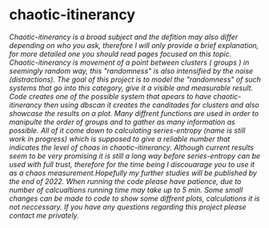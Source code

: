 # chaotic-itinerancy
*Chaotic-itinerancy is a broad subject and the defition may also differ depending on who you ask, therefore I will only provide a brief explanation, for more detailed one you should read pages focused on this topic. Chaotic-itinerancy is movement of a point between clusters ( groups ) in seemingly random way, this "randomness" is also intensified by the noise (distractions). The goal of this project is to model the "randomness" of such systems that go into this category, give it a visible and measurable result. Code creates one of the possible system that apears to have chaotic-itinerancy then using dbscan it creates the canditades for clusters and also showcase the results on a plot. Many diffrent functions are used in order to manipulte the order of groups and to gather as many information as possible. All of it come down to calculating series-entropy (name is still work in progress) which is supposed to give a reliable number that indicates the level of choas in chaotic-itinerancy.
Although current results seem to be very promising it is still a long way before series-entropy can be used with full trust, therefore for the time being I discouarage you to use it as a chaos measurement.Hopefully my further studies will be published by the end of 2022. When running the code please have patience, due to number of calcualtions running time may take up to 5 min. Some small changes can be made to code to show some diffrent plots, calculations it is not neccessary. If you have any questions regarding this project please contact me privately.*
